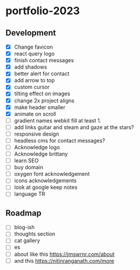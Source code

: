 # portfolio-2023

## Development

-   [x] Change favicon
-   [x] react query logo
-   [x] finish contact messages
-   [x] add shadows
-   [x] better alert for contact
-   [x] add arrow to top
-   [x] custom cursor
-   [x] tilting effect on images
-   [x] change 2x project aligns
-   [x] make header smaller
-   [x] animate on scroll
-   [ ] gradient names webkit fill at least 1.
-   [ ] add links guitar and steam and gaze at the stars?
-   [ ] responsive design
-   [ ] headless cms for contact messages?
-   [ ] Acknowledge logo
-   [ ] Acknowledge brittany
-   [ ] learn SEO
-   [ ] buy domain
-   [ ] oxygen font acknowledgement
-   [ ] icons acknowledgements
-   [ ] look at google keep notes
-   [ ] language TR

## Roadmap

-   [ ] blog-ish
-   [ ] thoughts section
-   [ ] cat gallery
-   [ ] es
-   [ ] about like this https://jmswrnr.com/about
-   [ ] and this https://nitinranganath.com/more
